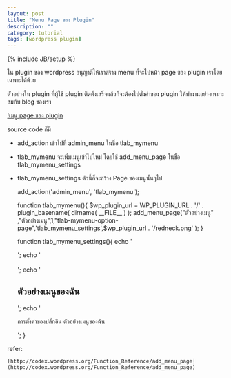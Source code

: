 ```yaml
---
layout: post
title: "Menu Page ของ Plugin"
description: ""
category: tutorial
tags: [wordpress plugin]
---
```

{% include JB/setup %}

ใน plugin ของ wordpress อนุญาติให้เราสร้าง menu ที่จะไปหน้า page ของ plugin เราโดยเฉพาะได้ด้วย

ตัวอย่างใน plugin ที่ผู้ใช้ plugin ติดตั้งเสร็จแล้วก็จะต้องไปตั่งค่าของ plugin ให้ทำงานอย่างเหมาะสมกับ blog ของเรา

[!เมนู page ของ plugin](https://raw.github.com/ilmsg/ilmsg.github.com/master/_upload/menu-page-wordpress-plugin.png)


source code ก็มี
- add_action เข้าไปที่ admin_menu ในชื่อ tlab_mymenu
- tlab_mymenu จะเพิ่มเมนูเข้าไปใหม่ โดยใช้ add_menu_page ในชื่อ tlab_mymenu_settings
- tlab_mymenu_settings ตัวนี้ก็จะสร้าง Page ของเมนูนั้นๆไป


	add_action('admin_menu', 'tlab_mymenu');
	 
	function tlab_mymenu(){
		$wp_plugin_url = WP_PLUGIN_URL . '/' . plugin_basename( dirname( __FILE__ ) );  
			   add_menu_page("ตัวอย่างเมนู" ,"ตัวอย่างเมนู",1,"tlab-mymenu-option-page",'tlab_mymenu_settings',$wp_plugin_url . '/redneck.png'  );
	}
 
	function tlab_mymenu_settings(){
		echo '<div class="wrap">';
		echo '<div id="icon-options-general" class="icon32"><br /></div>';
			   echo '<h2>ตัวอย่างเมนูของฉัน</h2>';
			   echo '<p>การตั้งค่าของปลั้กอิน ตัวอย่างเมนูของฉัน</p>';
	}


refer:
	
	[http://codex.wordpress.org/Function_Reference/add_menu_page](http://codex.wordpress.org/Function_Reference/add_menu_page)




